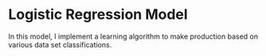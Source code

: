 # Logistic Regression Model

In this model, I implement a learning algorithm to make production based on various data set classifications.

